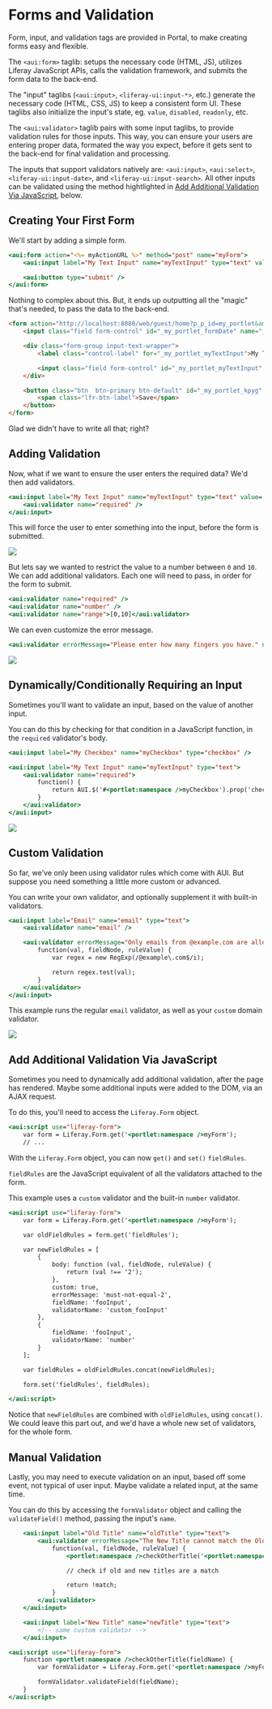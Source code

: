 # Forms and Validation

Form, input, and validation tags are provided in Portal, to make creating forms easy and flexible.

The `<aui:form>` taglib: setups the necessary code (HTML, JS), utilizes Liferay JavaScript APIs, calls the validation framework, and submits the form data to the back-end.

The "input" taglibs (`<aui:input>`, `<liferay-ui:input-*>`, etc.) generate the necessary code (HTML, CSS, JS) to keep a consistent form UI. These taglibs also initialize the input's state, eg. `value`, `disabled`, `readonly`, etc.

The `<aui:validator>` taglib pairs with some input taglibs, to provide validation rules for those inputs. This way, you can ensure your users are entering proper data, formated the way you expect, before it gets sent to the back-end for final validation and processing.

The inputs that support validators natively are: `<aui:input>`, `<aui:select>`, `<liferay-ui:input-date>`, and `<liferay-ui:input-search>`. All other inputs can be validated using the method hightlighted in [Add Additional Validation Via JavaScript](#add-additional-validation-via-javascript), below.

## Creating Your First Form

We'll start by adding a simple form.

```jsp
<aui:form action="<%= myActionURL %>" method="post" name="myForm">
	<aui:input label="My Text Input" name="myTextInput" type="text" value='<%= "My Text Value" %>' />

	<aui:button type="submit" />
</aui:form>
```

Nothing to complex about this. But, it ends up outputting all the "magic" that's needed, to pass the data to the back-end.

```html
<form action="http://localhost:8080/web/guest/home?p_p_id=my_portlet&amp;p_p_lifecycle=1&amp;p_p_state=normal&amp;p_p_mode=view&amp;p_p_col_id=column-1&amp;p_p_col_count=3&amp;_my_portlet_javax.portlet.action=%2Fmy%2Faction&amp;_my_portlet_mvcRenderCommandName=%2Fmy%2Faction&amp;p_auth=WAxorpsN" class="form" data-fm-namespace="_my_portlet_" id="_my_portlet_myForm" method="post" name="_my_portlet_myForm">
	<input class="field form-control" id="_my_portlet_formDate" name="_my_portlet_formDate" type="hidden" value="1472516415545">

	<div class="form-group input-text-wrapper">
		<label class="control-label" for="_my_portlet_myTextInput">My Text Input</label>

		<input class="field form-control" id="_my_portlet_myTextInput" name="_my_portlet_myTextInput" type="text" value="My Text Value">
	</div>

	<button class="btn  btn-primary btn-default" id="_my_portlet_kpyg" type="submit">
		<span class="lfr-btn-label">Save</span>
	</button>
</form>
```

Glad we didn't have to write all that; right?

## Adding Validation

Now, what if we want to ensure the user enters the required data? We'd then add validators.

```jsp
<aui:input label="My Text Input" name="myTextInput" type="text" value='<%= "My Text Value" %>'>
	<aui:validator name="required" />
</aui:input>
```

This will force the user to enter something into the input, before the form is submitted.

<img src="images/forms-input-required.png" />

But lets say we wanted to restrict the value to a number between `0` and `10`. We can add additional validators. Each one will need to pass, in order for the form to submit.

```jsp
<aui:validator name="required" />
<aui:validator name="number" />
<aui:validator name="range">[0,10]</aui:validator>
```

We can even customize the error message.

```jsp
<aui:validator errorMessage="Please enter how many fingers you have." name="range">[0,10]</aui:validator>
```

<img src="images/forms-input-required-message.png" />

## Dynamically/Conditionally Requiring an Input

Sometimes you'll want to validate an input, based on the value of another input.

You can do this by checking for that condition in a JavaScript function, in the `required` validator's body.

```jsp
<aui:input label="My Checkbox" name="myCheckbox" type="checkbox" />

<aui:input label="My Text Input" name="myTextInput" type="text">
	<aui:validator name="required">
		function() {
			return AUI.$('#<portlet:namespace />myCheckbox').prop('checked');
		}
	</aui:validator>
</aui:input>
```

<img src="images/forms-input-required-condition.png" />

## Custom Validation

So far, we've only been using validator rules which come with AUI. But suppose you need something a little more custom or advanced.

You can write your own validator, and optionally supplement it with built-in validators.

```jsp
<aui:input label="Email" name="email" type="text">
	<aui:validator name="email" />

	<aui:validator errorMessage="Only emails from @example.com are allowed." name="custom">
		function(val, fieldNode, ruleValue) {
			var regex = new RegExp(/@example\.com$/i);

			return regex.test(val);
		}
	</aui:validator>
</aui:input>
```

This example runs the regular `email` validator, as well as your `custom` domain validator.

<img src="images/forms-input-custom.png" />

## Add Additional Validation Via JavaScript

Sometimes you need to dynamically add additional validation, after the page has rendered. Maybe some additional inputs were added to the DOM, via an AJAX request.

To do this, you'll need to access the `Liferay.Form` object.

```jsp
<aui:script use="liferay-form">
	var form = Liferay.Form.get('<portlet:namespace />myForm');
	// ...
```

With the `Liferay.Form` object, you can now `get()` and `set()` `fieldRules`.

`fieldRules` are the JavaScript equivalent of all the validators attached to the form.

This example uses a `custom` validator and the built-in `number` validator.

```jsp
<aui:script use="liferay-form">
	var form = Liferay.Form.get('<portlet:namespace />myForm');

	var oldFieldRules = form.get('fieldRules');

	var newFieldRules = [
		{
			body: function (val, fieldNode, ruleValue) {
				return (val !== '2');
			},
			custom: true,
			errorMessage: 'must-not-equal-2',
			fieldName: 'fooInput',
			validatorName: 'custom_fooInput'
		},
		{
			fieldName: 'fooInput',
			validatorName: 'number'
		}
	];

	var fieldRules = oldFieldRules.concat(newFieldRules);

	form.set('fieldRules', fieldRules);

</aui:script>
```

Notice that `newFieldRules` are combined with `oldFieldRules`, using `concat()`. We could leave this part out, and we'd have a whole new set of validators, for the whole form.

## Manual Validation

Lastly, you may need to execute validation on an input, based off some event, not typical of user input. Maybe validate a related input, at the same time.

You can do this by accessing the `formValidator` object and calling the `validateField()` method, passing the input's `name`.

```jsp
	<aui:input label="Old Title" name="oldTitle" type="text">
		<aui:validator errorMessage="The New Title cannot match the Old Title" name="custom">
			function(val, fieldNode, ruleValue) {
				<portlet:namespace />checkOtherTitle('<portlet:namespace />newTitle');

				// check if old and new titles are a match

				return !match;
			}
		</aui:validator>
	</aui:input>

	<aui:input label="New Title" name="newTitle" type="text">
		<!-- same custom validator -->
	</aui:input>

<aui:script use="liferay-form">
	function <portlet:namespace />checkOtherTitle(fieldName) {
		var formValidator = Liferay.Form.get('<portlet:namespace />myForm').formValidator;

		formValidator.validateField(fieldName);
	}
</aui:script>
```